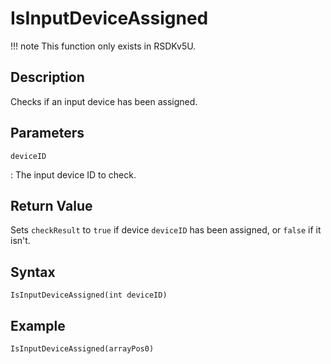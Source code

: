 # IsInputDeviceAssigned

!!! note
    This function only exists in RSDKv5U.

## Description
Checks if an input device has been assigned.

## Parameters
`deviceID`

:   The input device ID to check.

## Return Value
Sets `checkResult` to `true` if device `deviceID` has been assigned, or `false` if it isn't.

## Syntax
```
IsInputDeviceAssigned(int deviceID)
```

## Example
```
IsInputDeviceAssigned(arrayPos0)
```